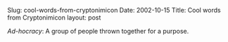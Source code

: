 Slug: cool-words-from-cryptonimicon
Date: 2002-10-15
Title: Cool words from Cryptonimicon
layout: post

<i>Ad-hocracy</i>: A group of people thrown together for a purpose.
